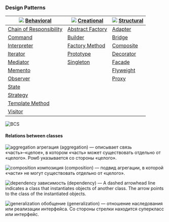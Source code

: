 ### Design Patterns

| ![][B] [Behavioral]  | ![][C] [Creational] | ![][S] [Structural] |
| ------------- | ------------- | ------------- |
| [Chain of Responsibility] | [Abstract Factory] | [Adapter] |
| [Command] | [Builder] | [Bridge] |
| [Interpreter] | [Factory Method] | [Composite] |
| [Iterator] | [Prototype] | [Decorator] |
| [Mediator] | [Singleton] | [Facade] |
| [Memento] |  | [Flyweight] |
| [Observer] |  | [Proxy] |
| [State] |  |  |
| [Strategy] |  |  |
| [Template Method] |  |  |
| [Visitor] |  |  |

![BCS]

#### Relations between classes

 ![aggregation] агрегация (aggregation) — описывает связь «часть»–«целое», в котором «часть» может существовать отдельно от «целого». Ромб указывается со стороны «целого».

 ![composition] композиция (composition) — подвид агрегации, в которой «части» не могут существовать отдельно от «целого».

 ![dependency] зависимость (dependency) — A dashed arrowhead line indicates a class that instantiates objects of another class. The arrow points to the class of the instantiated objects.

 ![generalization] обобщение (generalization) — отношение наследования или реализации интерфейса. Со стороны стрелки находится суперкласс или интерфейс.


[B]: https://github.com/olegre/DesignPatterns/blob/master/~images/B.png
[C]: https://github.com/olegre/DesignPatterns/blob/master/~images/C.png
[S]: https://github.com/olegre/DesignPatterns/blob/master/~images/S.png
[BCS]: https://github.com/olegre/DesignPatterns/blob/master/~images/BCS.png
[aggregation]: https://github.com/olegre/DesignPatterns/blob/master/~images/aggregation.png
[composition]: https://github.com/olegre/DesignPatterns/blob/master/~images/composition.png
[dependency]: https://github.com/olegre/DesignPatterns/blob/master/~images/dependency.png
[generalization]: https://github.com/olegre/DesignPatterns/blob/master/~images/generalization.png
[Behavioral]: <https://github.com/olegre/DesignPatterns/tree/master/Behavioral/>
[Chain of Responsibility]: <https://github.com/olegre/DesignPatterns/tree/master/Behavioral/ChainOfResponsobility>
[Command]: <https://github.com/olegre/DesignPatterns/tree/master/Behavioral/Command>
[Interpreter]: <https://github.com/olegre/DesignPatterns/tree/master/Behavioral/Interpreter>
[Iterator]: <https://github.com/olegre/DesignPatterns/tree/master/Behavioral/Iterator>
[Mediator]: <https://github.com/olegre/DesignPatterns/tree/master/Behavioral/Mediator>
[Memento]: <https://github.com/olegre/DesignPatterns/tree/master/Behavioral/Memento>
[Observer]: <https://github.com/olegre/DesignPatterns/tree/master/Behavioral/Observer>
[State]: <https://github.com/olegre/DesignPatterns/tree/master/Behavioral/State>
[Strategy]: <https://github.com/olegre/DesignPatterns/tree/master/Behavioral/Strategy>
[Template Method]: <https://github.com/olegre/DesignPatterns/tree/master/Behavioral/TemplateMethod>
[Visitor]: <https://github.com/olegre/DesignPatterns/tree/master/Behavioral/Visitor>
[Creational]: <https://github.com/olegre/DesignPatterns/tree/master/Creational/>
[Abstract Factory]: <https://github.com/olegre/DesignPatterns/tree/master/Creational/AbstractFactory>
[Builder]: <https://github.com/olegre/DesignPatterns/tree/master/Creational/Builder>
[Factory Method]: <https://github.com/olegre/DesignPatterns/tree/master/Creational/FactoryMethod>
[Prototype]: <https://github.com/olegre/DesignPatterns/tree/master/Creational/Prototype>
[Singleton]: <https://github.com/olegre/DesignPatterns/tree/master/Creational/Singleton>
[Structural]: <https://github.com/olegre/DesignPatterns/tree/master/Structural/>
[Adapter]: <https://github.com/olegre/DesignPatterns/tree/master/Structural/Adapter>
[Bridge]: <https://github.com/olegre/DesignPatterns/tree/master/Structural/Bridge>
[Composite]: <https://github.com/olegre/DesignPatterns/tree/master/Structural/Composite>
[Decorator]: <https://github.com/olegre/DesignPatterns/tree/master/Structural/Decorator>
[Facade]: <https://github.com/olegre/DesignPatterns/tree/master/Structural/Facade>
[Flyweight]: <https://github.com/olegre/DesignPatterns/tree/master/Structural/Flyweight>
[Proxy]: <https://github.com/olegre/DesignPatterns/tree/master/Structural/Proxy>

